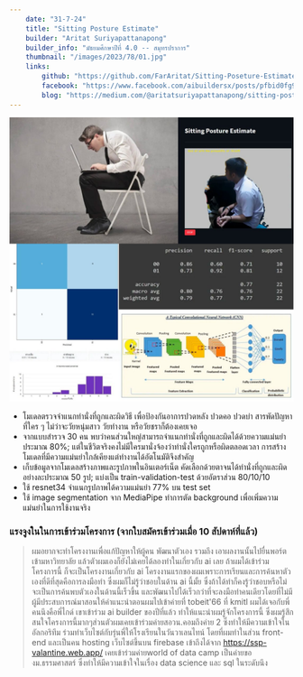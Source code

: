 ```yaml
---
    date: "31-7-24"
    title: "Sitting Posture Estimate"
    builder: "Aritat Suriyapattanapong"
    builder_info: "มัธยมศึกษาปีที่ 4.0 -- สมุทรปราการ"
    thumbnail: "/images/2023/78/01.jpg"
    links:
        github: "https://github.com/FarAritat/Sitting-Poseture-Estimate"
        facebook: "https://www.facebook.com/aibuildersx/posts/pfbid0fg9C8v2iKhCuCSzdQPTBb5TfDvhq5LjueRRpiSahKingxt2oJSCqFUhHJn385NnJl"
        blog: "https://medium.com/@aritatsuriyapattanapong/sitting-posture-estimate-ccb9814e2aa9"
---
```


![image](/images/2023/78/01.jpg)

- โมเดลตรวจจำแนกท่านั่งที่ถูกและผิดวิธี เพื่อป้องกันอาการปวดหลัง ปวดคอ ปวดบ่า สารพัดปัญหาที่ใคร ๆ ไม่ว่าจะวัยหนุ่มสาว วัยทำงาน หรือวัยชราก็ต้องเคยเจอ
- จากแบบสำรวจ 30 คน พบว่าคนส่วนใหญ่สามารถจำแนกท่านั่งที่ถูกและผิดได้ด้วยความแม่นยำประมาณ 80%; แต่ในชีวิตจริงคงไม่มีใครมานั่งจ้องว่าท่านั่งใครถูกหรือผิดตลอดเวลา การสร้างโมเดลที่มีความแม่นยำใกล้เคียงแต่ทำงานได้อัตโนมัติจึงสำคัญ
- เก็บข้อมูลจากโมเดลสร้างภาพและรูปภาพในอินเตอร์เน็ต คัดเลือกด้วยตาจนได้ท่านั่งที่ถูกและผิดอย่างละประมาณ 50 รูป; แบ่งเป็น train-validation-test ด้วยอัตราส่วน 80/10/10
- ใช้ resnet34 จำแนกรูปภาพได้ความแม่นยำ 77% บน test set
- ใช้ image segmentation จาก MediaPipe ทำการตัด background เพื่อเพิ่มความแม่นยำในการใช้งานจริง

### แรงจูงในในการเข้าร่วมโครงการ (จากใบสมัครเข้าร่วมเมื่อ 10 สัปดาห์ที่แล้ว)

> ผมอยากจะทำโครงงานเพื่อแก้ปัญหาให้ผู้คน พัฒนาตัวเอง รวมถึง เอาผลงานนั้นไปยื่นพอร์ตเข้ามหาวิทยาลัย แล้วตัวผมเองก็ยังไม่เคยได้ลองทำในเกี่ยวกับ ai เลย ถ้าผมได้เข้าร่วมโครงการนี้ ก็จะเป็นโครงงานเกี่ยวกับ ai โครงงานแรกของผมเพราะการเรียนและการค้นหาตัวเองที่ดีที่สุดคือการลงมือทำ ซึ่งผมก็ไม่รู้ว่าชอบในด้าน ai นี้มั้ย ซึ่งถ้าได้ทำก็คงรู้ว่าชอบหรือไม่ จะเป็นการค้นพบตัวเองในด้านนี้เร็วขึ้น และพัฒนาไปได้เร็วกว่าที่จะลงมือทำคนเดียวโดยที่ไม่มีผู้มีประสบการณ์มาสอนให้คำแนะนำตอนผมไปเข้าค่ายที่ tobeit'66 ที่ kmitl ผมได้เจอกับพี่คนนึงคือพี่ไกด์ เขาเข้าร่วม ai builder ของปีที่แล้ว ทำให้แนะนำผมรู้จักโครงการนี้ ซึ่งผมรู้สึกสนใจโครงการนี้มากๆส่วนตัวผมเคยเข้าร่วมค่ายสอวน.คอมถึงค่าย 2 ซึ่งทำให้มีความเข้าใจในอัลกอริทึม ร่วมทำเว็บไซต์กับรุ่นพี่ให้โรงเรียนในวันวาเลนไทน์ โดยที่ผมทำในส่วน front-end และเป็นคน hosting เว็บไซต์ขึ้นบน firebase เข้าถึงได้จาก https://ssp-valantine.web.app/ เคยเข้าร่วมค่ายworld of data camp เป็นค่ายของม.ธรรมศาสตร์ ซึ่งทำให้มีความเข้าใจในเรื่อง data science และ sql ในระดับนึง
